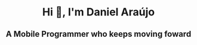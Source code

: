 

<h1 align="center">Hi 👋, I'm Daniel Araújo</h1>
<h2 align="center">A Mobile Programmer who keeps moving foward</h2>
<!--
**essemsmdan2/essemsmdan2** is a ✨ _special_ ✨ repository because its `README.md` (this file) appears on your GitHub profile.

Here are some ideas to get you started:

- 🔭 I’m currently working on ...
- 🌱 I’m currently learning ...
- 👯 I’m looking to collaborate on ...
- 🤔 I’m looking for help with ...
- 💬 Ask me about ...
- 📫 How to reach me: ...
- 😄 Pronouns: ...
- ⚡ Fun fact: ...
-->
